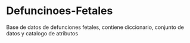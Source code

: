 # Defuncinoes-Fetales
Base de datos de defunciones fetales, contiene diccionario, conjunto de datos y catalogo de atributos

